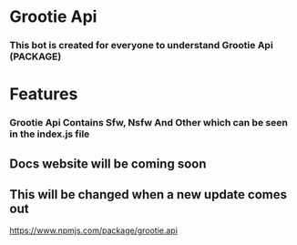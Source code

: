 # <h1>Grootie Api</h1>

<h3>This bot is created for everyone to understand Grootie Api (PACKAGE)</h3>

<h1>Features</h1>
 
<h3>Grootie Api Contains Sfw, Nsfw And Other which can be seen in the index.js file

</h3>

<h2>Docs website will be coming soon</h2>
<h2>This will be changed when a new update comes out</h2>

https://www.npmjs.com/package/grootie.api


